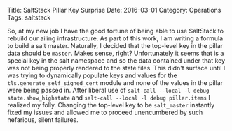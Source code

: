 Title: SaltStack Pillar Key Surprise
Date: 2016-03-01
Category: Operations
Tags: saltstack

So, at my new job I have the good fortune of being able to use SaltStack to rebuild our ailing infrastructure. As part of this work, I am writing a formula to build a salt master. Naturally, I decided that the top-level key in the pillar data should be `master`. Makes sense, right? Unfortunately it seems that is a special key in the salt namespace and so the data contained under that key was not being properly rendered to the state files. This didn't surface until I was trying to dynamically populate keys and values for the `tls.generate_self_signed_cert` module and none of the values in the pillar were being passed in. After liberal use of `salt-call --local -l debug state.show_highstate` and `salt-call --local -l debug pillar.items` I realized my folly. Changing the top-level key to be `salt_master` instantly fixed my issues and allowed me to proceed unencumbered by such nefarious, silent failures.
